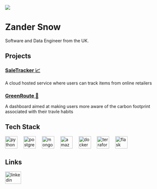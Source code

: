![](6d281f02-ba9b-4931-bda1-23463ad1b401.gif)
# Zander Snow
Software and Data Engineer from the UK.


## Projects

### [SaleTracker 📈](https://github.com/zandersnow14/SaleTracker)
A cloud hosted service where users can track items from online retailers

### [GreenRoute 🌱](https://github.com/zandersnow14/GreenRoute)
A dashboard aimed at making users more aware of the carbon footprint associated with their travle habits

## Tech Stack

<div align="left">
  <img src="https://cdn.jsdelivr.net/gh/devicons/devicon/icons/python/python-original.svg" height="40" alt="python logo"  />
  <img width="12" />
  <img src="https://cdn.jsdelivr.net/gh/devicons/devicon/icons/postgresql/postgresql-original.svg" height="40" alt="postgresql logo"  />
  <img width="12" />
  <img src="https://skillicons.dev/icons?i=mongodb" height="40" alt="mongodb logo"  />
  <img width="12" />
  <img src="https://skillicons.dev/icons?i=aws" height="40" alt="amazonwebservices logo"  />
  <img width="12" />
  <img src="https://skillicons.dev/icons?i=docker" height="40" alt="docker logo"  />
  <img width="12" />
  <img src="https://cdn.jsdelivr.net/gh/devicons/devicon/icons/terraform/terraform-original.svg" height="40" alt="terraform logo"  />
  <img width="12" />
  <img src="https://skillicons.dev/icons?i=flask" height="40" alt="flask logo"  />
</div>

## Links

<div align="left">
  <a href="https://www.linkedin.com/in/zander-snow-a8497421b/" target="_blank">
    <img src="https://raw.githubusercontent.com/maurodesouza/profile-readme-generator/master/src/assets/icons/social/linkedin/default.svg" width="52" height="40" alt="linkedin logo"  />
  </a>
</div>
